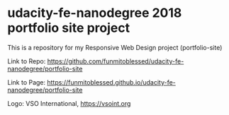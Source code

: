 # udacity-fe-nanodegree 2018 portfolio site project

This is a repository for my Responsive Web Design project (portfolio-site)

Link to Repo: https://github.com/funmitoblessed/udacity-fe-nanodegree/portfolio-site

Link to Page: https://funmitoblessed.github.io/udacity-fe-nanodegree/portfolio-site

Logo: VSO International, https://vsoint.org